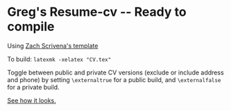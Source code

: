 # Greg's Resume-cv -- Ready to compile

Using [Zach Scrivena's template](https://github.com/zachscrivena/simple-resume-cv)

To build: `latexmk -xelatex "CV.tex"`

Toggle between public and private CV versions (exclude or include address and phone) by setting `\externaltrue` for a public build, and `\externalfalse` for a private build.

[See how it looks.](https://raw.githubusercontent.com/bekher/cv/master/CV.pdf)
